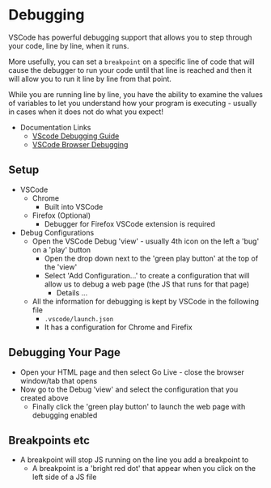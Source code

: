 # Debugging

VSCode has powerful debugging support that allows you to step through your code, line by line, when it runs.

More usefully, you can set a `breakpoint` on a specific line of code that will cause the debugger to run your code until that line is reached and then it will allow you to run it line by line from that point.

While you are running line by line, you have the ability to examine the values of variables to let you understand how your program is executing - usually in cases when it does not do what you expect!

- Documentation Links
  - [VScode Debugging Guide](https://code.visualstudio.com/docs/editor/debugging)
  - [VSCode Browser Debugging](https://code.visualstudio.com/docs/nodejs/browser-debugging)

## Setup

- VSCode
  - Chrome
    - Built into VSCode
  - Firefox (Optional)
    - Debugger for Firefox VSCode extension is required
- Debug Configurations
  - Open the VSCode Debug 'view' - usually 4th icon on the left a 'bug' on a 'play' button
    - Open the drop down next to the 'green play button' at the top of the 'view'
    - Select 'Add Configuration...' to create a configuration that will allow us to debug a web page (the JS that runs for that page)
      - Details ...
  - All the information for debugging is kept by VSCode in the following file
    - `.vscode/launch.json`
    - It has a configuration for Chrome and Firefix

## Debugging Your Page

- Open your HTML page and then select Go Live - close the browser window/tab that opens
- Now go to the Debug 'view' and select the configuration that you created above
  - Finally click the 'green play button' to launch the web page with debugging enabled

## Breakpoints etc

- A breakpoint will stop JS running on the line you add a breakpoint to
  - A breakpoint is a 'bright red dot' that appear when you click on the left side of a JS file
